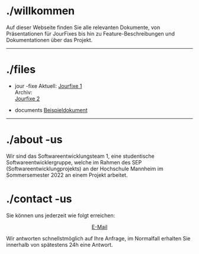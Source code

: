 # ./willkommen

Auf dieser Webseite finden Sie alle relevanten Dokumente, von Präsentationen für JourFixes bis hin zu Feature-Beschreibungen und Dokumentationen über das Projekt.

* * *

# ./files  

* jour -fixe
Aktuell: 
[Jourfixe 1](jourfixes/jourfixe_1)  
Archiv:  
[Jourfixe 2](jourfixes/jourfixe_2)

* documents
[Beispieldokument](documents/example.txt)

* * *

# ./about -us
Wir sind das Softwareentwicklungsteam 1, eine studentische Softwareentwicklergruppe, welche im Rahmen des SEP (Softwareentwicklungprojekts) an der Hochschule Mannheim im Sommersemester 2022 an einem Projekt arbeitet.
  
# ./contact -us

Sie können uns jederzeit wie folgt erreichen:  
<p align="center">
    <a href="mailto:nojomyth@gmx.de?subject=Anfrage%20zum%20SEP%20-%20">E-Mail</a>
</p>

Wir antworten schnellstmöglich auf Ihre Anfrage, im Normalfall erhalten Sie innerhalb von spätestens 24h eine Antwort.
